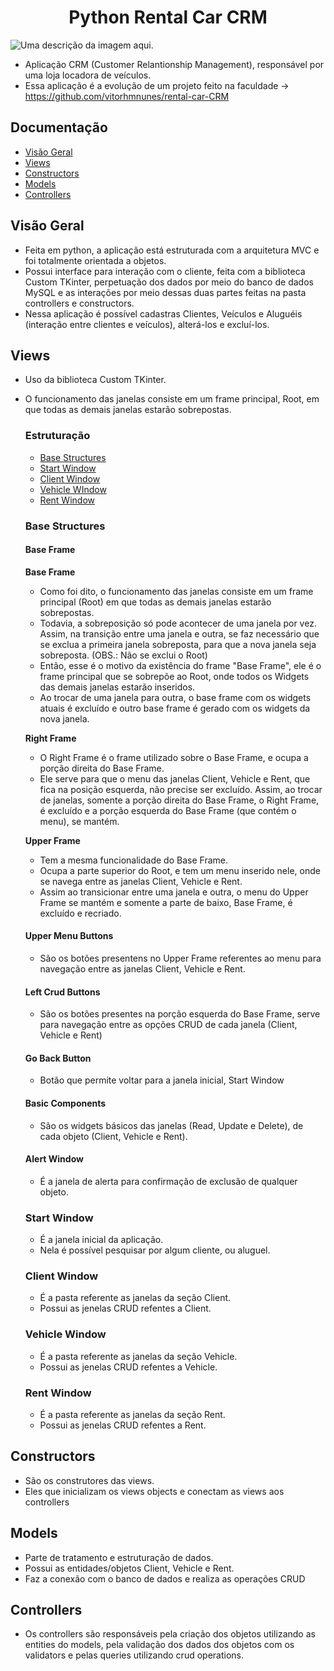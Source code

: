 <h1 align="Center"> Python Rental Car CRM </h1>

![Uma descrição da imagem aqui.](https://github.com/user-attachments/assets/cb3a1ae6-aea2-4fa9-b313-4ee747d26c84)

- Aplicação CRM (Customer Relantionship Management), responsável por uma loja locadora de veículos.
- Essa aplicação é a evolução de um projeto feito na faculdade -> https://github.com/vitorhmnunes/rental-car-CRM

## Documentação

 * [Visão Geral](#Visão-Geral)
 * [Views](#Views)
 * [Constructors](#Constructors)
 * [Models](#Models)
 * [Controllers](#Controllers)

## Visão Geral

  - Feita em python, a aplicação está estruturada com a arquitetura MVC e foi totalmente orientada a objetos.
  - Possui interface para interação com o cliente, feita com a biblioteca Custom TKinter, perpetuação dos dados por meio do banco de dados MySQL e as interações por meio dessas duas 
    partes feitas na pasta controllers e constructors.
  - Nessa aplicação é possível cadastras Clientes, Veículos e Aluguéis (interação entre clientes e veículos), alterá-los e excluí-los.

## Views

  - Uso da biblioteca Custom TKinter.
  - O funcionamento das janelas consiste em um frame principal, Root, em que todas as demais janelas estarão sobrepostas.

    ### Estruturação

    * [Base Structures](#Base-Structures)
    * [Start Window](#Start-Window)
    * [Client Window](#Client-Window)
    * [Vehicle WIndow](#Vehicle-Window)
    * [Rent Window](#Rent-Window)

    ### Base Structures

     #### Base Frame

       **Base Frame**

       - Como foi dito, o funcionamento das janelas consiste em um frame principal (Root) em que todas as demais janelas estarão sobrepostas. 
       - Todavia, a sobreposição só pode acontecer de uma janela por vez. Assim, na transição entre uma janela e outra, se faz necessário que se exclua a primeira janela sobreposta, 
         para que a nova janela seja sobreposta. (OBS.: Não se exclui o Root)
       - Então, esse é o motivo da existência do frame "Base Frame", ele é o frame principal que se sobrepõe ao Root, onde todos os Widgets das demais janelas estarão inseridos. 
       - Ao trocar de uma janela para outra, o base frame com os widgets atuais é excluído e outro base frame é gerado com os widgets da nova janela.

       **Right Frame**

       - O Right Frame é o frame utilizado sobre o Base Frame, e ocupa a porção direita do Base Frame.
       - Ele serve para que o menu das janelas Client, Vehicle e Rent, que fica na posição esquerda, não precise ser excluído. Assim, ao trocar de janelas, somente a porção direita do 
         Base Frame, o Right Frame, é excluído e a porção esquerda do Base Frame (que contém o menu), se mantém.

       **Upper Frame**

       - Tem a mesma funcionalidade do Base Frame.
       - Ocupa a parte superior do Root, e tem um menu inserido nele, onde se navega entre as janelas Client, Vehicle e Rent.
       - Assim ao transicionar entre uma janela e outra, o menu do Upper Frame se mantém e somente a parte de baixo, Base Frame, é excluído e recriado.
    
      #### Upper Menu Buttons

       - São os botões presentens no Upper Frame referentes ao menu para navegação entre as janelas Client, Vehicle e Rent.

      #### Left Crud Buttons

       - São os botões presentes na porção esquerda do Base Frame, serve para navegação entre as opções CRUD de cada janela (Client, Vehicle e Rent)

      #### Go Back Button
  
       - Botão que permite voltar para a janela inicial, Start Window

      #### Basic Components

       - São os widgets básicos das janelas (Read, Update e Delete), de cada objeto (Client, Vehicle e Rent).

      #### Alert Window

       - É a janela de alerta para confirmação de exclusão de qualquer objeto.
    
     ### Start Window

      - É a janela inicial da aplicação.
      - Nela é possível pesquisar por algum cliente, ou aluguel.

     ### Client Window

      - É a pasta referente as janelas da seção Client.
      - Possui as jenelas CRUD refentes a Client.

     ### Vehicle Window

      - É a pasta referente as janelas da seção Vehicle.
      - Possui as jenelas CRUD refentes a Vehicle.

     ### Rent Window

      - É a pasta referente as janelas da seção Rent.
      - Possui as jenelas CRUD refentes a Rent.
    

## Constructors

  - São os construtores das views.
  - Eles que inicializam os views objects e conectam as views aos controllers

## Models

  - Parte de tratamento e estruturação de dados.
  - Possui as entidades/objetos Client, Vehicle e Rent.
  - Faz a conexão com o banco de dados e realiza as operações CRUD

## Controllers

  - Os controllers são responsáveis pela criação dos objetos utilizando as entities do models, pela validação dos dados dos objetos com os validators e pelas queries utilizando crud operations.

